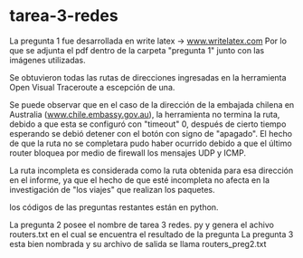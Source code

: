 tarea-3-redes
=============

La pregunta 1 fue desarrollada en write latex -> www.writelatex.com
Por lo que se adjunta el pdf dentro de la carpeta  "pregunta 1" junto con las imágenes utilizadas.

Se obtuvieron todas las rutas de  direcciones ingresadas en la herramienta Open Visual Traceroute a escepción de una.

Se puede observar que en el caso de la dirección de la embajada chilena en Australia (www.chile.embassy.gov.au), la herramienta no termina la ruta, debido a que esta se configuró con "timeout" 0, después de cierto tiempo esperando se debió detener con el botón con signo de "apagado".  El hecho de que la ruta no se completara pudo haber ocurrido debido a que el último router bloquea por medio de firewall los mensajes UDP y ICMP.

La ruta incompleta es considerada como la ruta obtenida para esa dirección en el informe, ya que el hecho de que esté incompleta no afecta en la investigación de "los viajes" que realizan los paquetes.


los códigos de las preguntas  restantes están en python.

La pregunta 2 posee el nombre de  tarea 3 redes. py   y genera el achivo routers.txt  en el cual se encuentra el resultado  de la pregunta 
La pregunta 3  esta bien  nombrada y su archivo de salida se llama routers_preg2.txt
